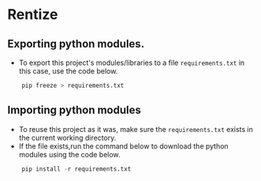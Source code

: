 # Rentize

## Exporting python modules.

- To export this project's modules/libraries to a file ```requirements.txt``` in this case, use the code below.
```python
    pip freeze > requirements.txt
```

## Importing python modules

- To reuse this project as it was, make sure the ```requirements.txt``` exists in the current working directory. 
- If the file exists,run the command below to download the python modules using the code below.

```python
    pip install -r requirements.txt
```

